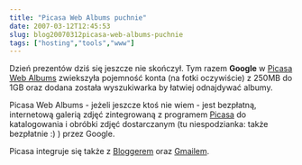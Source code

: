 ```yaml
---
title: "Picasa Web Albums puchnie"
date: 2007-03-12T12:45:53
slug: blog20070312picasa-web-albums-puchnie
tags: ["hosting","tools","www"]
---
```

<html><body><p>Dzień prezentów dziś się jeszcze nie skończył. Tym razem <strong>Google</strong> w <a href="http://picasaweb.google.pl/">Picasa Web Albums</a> zwiekszyła pojemność konta (na fotki oczywiście)  z 250MB do 1GB oraz dodana została wyszukiwarka by łatwiej odnajdywać albumy.


Picasa Web Albums - jeżeli jeszcze ktoś nie wiem - jest bezpłatną, internetową galerią zdjęć zintegrowaną z programem <a href="http://picasa.google.pl/">Picasa</a> do katalogowania i obróbki zdjęć dostarczanym (tu niespodzianka: także bezpłatnie :) ) przez Google.



Picasa integruje się także z <a href="http://blogger.com/">Bloggerem</a> oraz <a href="http://gmail.com">Gmailem</a>.</p></body></html>